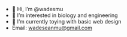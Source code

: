 - 👋 Hi, I’m @wadesmu
- 👀 I’m interested in biology and engineering
- 🌱 I’m currently toying with basic web design
- Email: wadeseanmu@gmail.com
